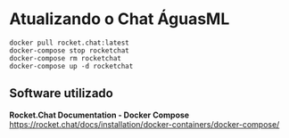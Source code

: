 <!-- TITLE: Waterchat -->
<!-- SUBTITLE: DOCUMENTAÇÃO USADA PARA ATUALIZAR O ROCKET CHAT DO AGUAS -->

# Atualizando o Chat ÁguasML




```text
docker pull rocket.chat:latest
docker-compose stop rocketchat
docker-compose rm rocketchat
docker-compose up -d rocketchat
```



## Software utilizado

**Rocket.Chat Documentation - Docker Compose**
https://rocket.chat/docs/installation/docker-containers/docker-compose/